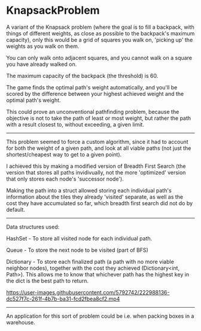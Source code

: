 # KnapsackProblem

A variant of the Knapsack problem (where the goal is to fill a backpack, with things of different weights, as close as possible to the backpack's maximum capacity), only this would be a grid of squares you walk on, 'picking up' the weights as you walk on them.

You can only walk onto adjacent squares, and you cannot walk on a square you have already walked on.

The maximum capacity of the backpack (the threshold) is 60.

The game finds the optimal path's weight automatically, and you'll be scored by the difference between your highest achieved weight and the optimal path's weight.

This could prove an unconventional pathfinding problem, because the objective is not to take the path of least or most weight, but rather the path with a result closest to, without exceeding, a given limit.

-----

This problem seemed to force a custom algorithm, since it had to account for both the weight of a given path, and look at all viable paths (not just the shortest/cheapest way to get to a given point).

I achieved this by making a modified version of Breadth First Search (the version that stores all paths invidivually, not the more 'optimized' version that only stores each node's 'successor node').

Making the path into a struct allowed storing each individual path's information about the tiles they already 'visited' separate, as well as the cost they have accumulated so far, which breadth first search did not do by default. 

----

Data structures used:

HashSet - To store all visited node for each individual path.

Queue - To store the next node to be visited (part of BFS)

Dictionary - To store each finalized path (a path with no more viable neighbor nodes), together with the cost they achieved (Dictionary<int, Path>). This allows me to know that whichever path has the highest key in the dict is the best path to return.

https://user-images.githubusercontent.com/5792742/222988136-dc527f7c-261f-4b7b-ba31-fcd2fbea8cf2.mp4

----

An application for this sort of problem could be i.e. when packing boxes in a warehouse.


